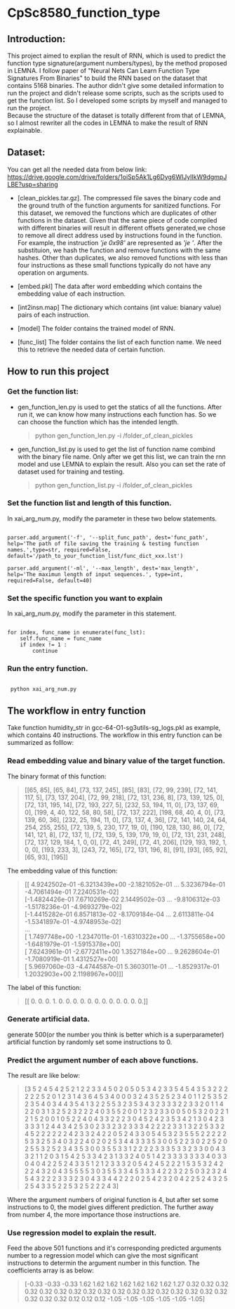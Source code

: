 # CpSc8580_function_type

## Introduction:

This project aimed to explian the result of RNN, which is used to predict the
function type signature(argument numbers/types), by the method proposed in LEMNA.
I follow paper of "Neural Nets Can Learn Function Type Signatures From Binaries"
to build the RNN based on the dataset that contains 5168 binaries. The author
didn't give some detailed information to run the project and didn't release some
scripts, such as the scripts used to get the function list.
So I developed some scripts by myself and managed to run the project. <br />
Because the structure of the dataset is totally different from that of LEMNA, so
I almost rewriter all the codes in LEMNA to make the result of RNN explainable.

## Dataset:

You can get all the needed data from below link:
https://drive.google.com/drive/folders/1oiSp5Ak1Lg6Dyg6WIJylIkW9dgmpJLBE?usp=sharing

- [clean_pickles.tar.gz]. The compressed file saves the binary code and the ground truth of the function arguments for sanitized functions. For this dataset, we removed the functions which are duplicates of other functions in the dataset. Given that the same piece of code compiled with different binaries will result in different offsets generated,we chose to remove all direct address used by instructions found in the function. For example, the instruction _'je 0x98'_ are represented as _'je '_. After the substituion, we hash the function and remove functions with the same hashes. Other than duplicates, we also removed functions with less than four instructions as these small functions typically do not have any operation on arguments.

- [embed.pkl] The data after word embedding which contains the embedding value
  of each instruction.

- [int2insn.map] The dictionary which contains (int value: bianary value) pairs
  of each instruction.

- [model] The folder contains the trained model of RNN.

- [func_list] The folder contains the list of each function name. We need this
  to retrieve the needed data of certain function.

## How to run this project

### Get the function list:

- gen_function_len.py is used to get the statics of all the functions. After
  run it, we can know how many instructions each function has. So we can choose
  the function which has the intended length.<br />

  > python gen_function_len.py -i /folder_of_clean_pickles

  <!-- > python gen_function_len.py -i /Users/tarus/OnlyInMac/dataset/eklavya/clean_pickles -->

- gen_function_list.py is used to get the list of function name combind with
  the binary file name. Only after we get this list, we can train the rnn model
  and use LEMNA to explain the result.
  Also you can set the rate of dataset used for training and testing.<br />
  > python gen_function_list.py -i /folder_of_clean_pickles
  <!-- > python gen_function_list.py -i /Users/tarus/OnlyInMac/dataset/eklavya/clean_pickles -->

### Set the function list and length of this function.

In xai_arg_num.py, modify the parameter in these two below statements.

<pre><code>
parser.add_argument('-f', '--split_func_path', dest='func_path', help='The path of file saving the training & testing function names.',type=str, required=False, default='/path_to_your_function_list/func_dict_xxx.lst')

parser.add_argument('-ml', '--max_length', dest='max_length', help='The maximun length of input sequences.', type=int, required=False, default=40)
</code></pre>

### Set the specific function you want to explain

In xai_arg_num.py, modify the parameter in this statement.

<pre><code>
for index, func_name in enumerate(func_lst):
    self.func_name = func_name
    if index != 1 :
        continue
</code></pre>

### Run the entry function.

<pre><code>
 python xai_arg_num.py
</code></pre>

## The workflow in entry function

Take function humidity_str in gcc-64-O1-sg3utils-sg_logs.pkl as example, which
contains 40 instructions.
The workflow in this entry function can be summarized as folllow:

### Read embedding value and binary value of the target function.

The binary format of this function:

> [[65, 85], [65, 84], [73, 137, 245], [85], [83], [72, 99, 239], [72, 141, 117, 5], [73, 137, 204], [72, 99, 218], [72, 131, 236, 8], [73, 139, 125, 0], [72, 131, 195, 14], [72, 193, 227, 5], [232, 53, 194, 11, 0], [73, 137, 69, 0], [199, 4, 40, 122, 58, 80, 58], [72, 137, 222], [198, 68, 40, 4, 0], [73, 139, 60, 36], [232, 25, 194, 11, 0], [73, 137, 4, 36], [72, 141, 140, 24, 64, 254, 255, 255], [72, 139, 5, 230, 177, 19, 0], [190, 128, 130, 86, 0], [72, 141, 121, 8], [72, 137, 1], [72, 139, 5, 139, 179, 19, 0], [72, 131, 231, 248], [72, 137, 129, 184, 1, 0, 0], [72, 41, 249], [72, 41, 206], [129, 193, 192, 1, 0, 0], [193, 233, 3], [243, 72, 165], [72, 131, 196, 8], [91], [93], [65, 92], [65, 93], [195]]

The embedding value of this function:

> [[ 4.9242502e-01 -6.3213439e+00 -2.1821052e-01 ... 5.3236794e-01 -4.7061494e-01 7.2240531e-02] <br /> [-1.4824426e-01 7.6710269e-02 2.1449502e-03 ... -9.8106312e-03 -1.5178236e-01 -4.9693279e-02]<br />
> [-1.4415282e-01 6.8571813e-02 -8.1709184e-04 ... 2.6113811e-04 -1.5341897e-01 -4.9748953e-02] <br />
> ...<br /> [ 1.7497748e+00 -1.2347011e-01 -1.6310322e+00 ... -1.3755658e+00 -1.6481979e-01 -1.5915378e+00]<br /> [ 7.6243961e-01 -2.6772411e+00 1.3527184e+00 ... 9.2628604e-01 -1.7080919e-01 1.4312527e+00] <br /> [ 5.9697060e-03 -4.4744587e-01 5.3603011e-01 ... -1.8529317e-01 1.2032903e+00 2.1198967e+00]]]

The label of this function:

> [[ 0. 0. 0. 1. 0. 0. 0. 0. 0. 0. 0. 0. 0. 0. 0. 0.]]

### Generate artificial data.

generate 500(or the number you think is better which is a superparameter) artificial function by randomly set some instructions to 0.

### Predict the argument number of each above functions.

The result are like below:

> [3 5 2 4 5 4 2 5 2 1 2 2 3 3 4 5 0 2 0 5 0 5 3 4 2 3 3 5 4 5 4 3 5 3 2 2 2 2 2 2 5 2 0 1 2 3 1 4 3 6 4 5 3 4 0 0 0 3 2 4 3 5 2 5 2 3 4 0 1 1 2 5 3 5 2 2 3 5 4 0 3 4 4 3 5 4 1 3 2 2 5 5 3 2 3 5 3 4 3 2 3 3 3 2 2 3 3 2 0 1 1 4 2 2 0 3 1 3 2 5 2 3 2 2 2 4 0 3 5 5 2 0 0 1 2 3 2 3 3 0 0 5 0 5 3 2 0 2 2 1 2 1 5 2 0 0 1 0 5 2 2 4 0 4 3 3 2 2 2 3 0 4 5 2 4 2 3 5 3 4 2 1 3 0 4 2 3 3 3 3 1 2 4 4 3 4 2 5 3 0 2 3 3 2 3 2 3 3 3 4 2 2 2 2 3 3 1 3 2 2 5 3 3 2 4 5 2 2 2 2 2 2 4 2 3 3 2 4 2 2 0 5 2 4 3 3 0 5 4 5 3 2 3 5 5 5 2 2 2 2 2 5 3 3 2 5 3 4 0 3 2 2 4 0 2 0 2 5 3 4 4 3 3 3 5 3 0 0 5 2 2 3 0 2 2 5 2 0 2 5 5 3 2 5 2 3 4 3 5 3 0 0 3 5 5 3 3 1 2 2 2 2 3 3 3 5 3 3 2 3 3 0 0 4 3 3 2 1 1 2 0 3 1 5 4 2 5 3 3 4 2 3 1 3 3 2 4 0 5 1 4 2 3 3 3 3 3 3 3 4 0 3 3 0 4 0 4 2 2 5 2 4 3 3 5 1 2 1 2 3 3 3 2 0 5 4 2 4 5 2 2 2 1 5 3 5 3 2 4 2 2 2 4 3 2 0 4 3 5 5 5 5 3 0 3 5 5 3 3 4 5 3 3 3 4 2 2 3 2 2 5 0 3 2 3 2 4 5 4 3 2 2 2 3 3 3 2 3 0 4 3 3 4 4 2 2 2 0 2 5 4 2 3 2 0 4 2 2 5 2 4 3 2 5 2 5 4 3 3 5 2 2 5 3 2 5 2 2 2 4 3]

Where the argument numbers of original function is 4, but after set some
instructions to 0, the model gives different prediction. The further away from
number 4, the more importance those instructions are.

### Use regression model to explain the result.

Feed the above 501 functions and it's corresponding predicted arguments number
to a regression model which can give the most significant instructions to
determin the argument number in this function. The coefficients array is as below:

> [-0.33 -0.33 -0.33 1.62 1.62 1.62 1.62 1.62 1.62 1.62 1.27 0.32 0.32 0.32 0.32 0.32 0.32 0.32 0.32 0.32 0.32 0.32 0.32 0.32 0.32 0.32 0.32 0.32 0.32 0.32 0.32 0.12 0.12 0.12 -1.05 -1.05 -1.05 -1.05 -1.05 -1.05]
